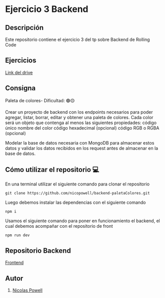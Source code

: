 # Ejercicio 3 Backend

## Descripción

Este repositorio contiene el ejercicio 3 del tp sobre Backend de Rolling Code

## Ejercicios
[Link del drive](https://docs.google.com/document/d/11uNoz8FkpBY6i8wnJA8iUpC1w3_QDI70xGoDFo9Hf_A/edit)

## Consigna

Paleta de colores- Dificultad:  🟢🟡

Crear un proyecto de backend con los endpoints necesarios para poder agregar, listar, borrar, editar y obtener una paleta de colores. Cada color será un objeto que contenga al menos las siguientes propiedades: 
código único
nombre del color
código hexadecimal (opcional)
código RGB o RGBA (opcional)

Modelar la base de datos necesaria con MongoDB para almacenar estos datos y validar los datos recibidos en los request antes de almacenar en la base de datos.



## Cómo utilizar el repositorio 💻

En una terminal utilizar el siguiente comando para clonar el repositorio

```
git clone https://github.com/nicopowell/backend-paletaColores.git
```

Luego debemos instalar las dependencias con el siguiente comando
```
npm i
```

Usamos el siguiente comando para poner en funcionamiento el backend, el cual debemos acompañar con el repositorio de front
```
npm run dev
```

## Repositorio Backend
[Frontend]([https://github.com/nicopowell/backend-todolist](https://github.com/nicopowell/frontend-paletaColores))
## Autor

1. [Nicolas Powell](https://github.com/nicopowell)

<!-- json-server --watch db.json --port 3004 -->
